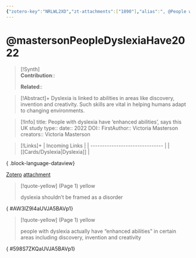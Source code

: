 ```yaml
---
{"zotero-key":"NRLWL2XD","zt-attachments":["1890"],"alias":", @People with dyslexia have ‘enhanced abilities’, says this UK study","keywords":["disorder","dyslexia","genetics"],"FirstAuthor":"[[ Victoria Masterson]]","tags":["source/article"],"dg-publish":true,"permalink":"/sources/masterson-people-dyslexia-have2022/","dgPassFrontmatter":true}
---
```


# @mastersonPeopleDyslexiaHave2022

>[!Synth]  
>**Contribution**::  
>  
>**Related**:: 
>  

> [!Abstract]+
> Dyslexia is linked to abilities in areas like discovery, invention and creativity. Such skills are vital in helping humans adapt to changing environments.

> [!Info]
> title: People with dyslexia have ‘enhanced abilities’, says this UK study
> type:: 
> date:: 2022
> DOI:: 
> FirstAuthor:: Victoria Masterson
> creators:: Victoria Masterson

> [!Links]+
>  | Incoming Links                  |
> | ------------------------------- |
> | [[Cards/Dyslexia\|Dyslexia]] |
> 
{ .block-language-dataview}


[Zotero](zotero://select/library/items/NRLWL2XD) [attachment](<file:///Users/nathanmaxwell/Library/Mobile%20Documents/iCloud~md~obsidian/Documents/Zettelkasten/Extras/People%20with%20dyslexia%20have%20%E2%80%98enhanced%20abilities%E2%80%99,%20says%20this%20UK%20study.pdf>)

> [!quote-yellow] (Page 1) yellow
> 
> dyslexia shouldn’t be framed as a disorder
>
{ #AW3IZ9I4aUVJA5BAVp1}


> [!quote-yellow] (Page 1) yellow
> 
> people with dyslexia actually have “enhanced abilities” in certain areas including discovery, invention and creativity
>
{ #598S7ZKQaUVJA5BAVp1}

